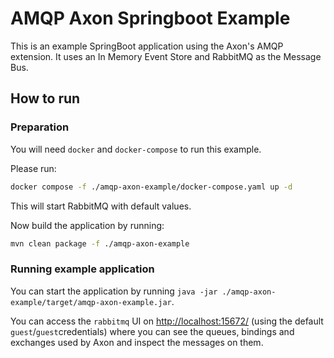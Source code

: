 # AMQP Axon Springboot Example

This is an example SpringBoot application using the Axon's AMQP extension. It uses an In Memory Event Store and RabbitMQ as the Message Bus.

## How to run

### Preparation

You will need `docker` and `docker-compose` to run this example.

Please run:

```bash
docker compose -f ./amqp-axon-example/docker-compose.yaml up -d
```

This will start RabbitMQ with default values.

Now build the application by running:

```bash
mvn clean package -f ./amqp-axon-example
```

### Running example application

You can start the application by running `java -jar ./amqp-axon-example/target/amqp-axon-example.jar`.

You can access the `rabbitmq` UI on [http://localhost:15672/](http://localhost:15672/) (using the default `guest`/`guest`credentials) where you can see the queues, bindings and exchanges used by Axon and inspect the messages on them.
